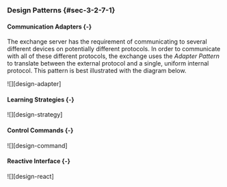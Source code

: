 ### Design Patterns {#sec-3-2-7-1}

#### Communication Adapters {-}

The exchange server has the requirement of communicating to several different devices on
potentially different protocols. In order to communicate with all of these different
protocols, the exchange uses the *Adapter Pattern* to translate between the external protocol
and a single, uniform internal protocol. This pattern is best illustrated with the diagram
below.

![][design-adapter]

#### Learning Strategies {-}

![][design-strategy]

#### Control Commands {-}

![][design-command]

#### Reactive Interface {-}

![][design-react]


